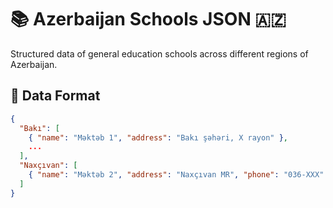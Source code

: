 # 📚 Azerbaijan Schools JSON 🇦🇿

Structured data of general education schools across different regions of Azerbaijan.  


## 🧾 Data Format

```json
{
  "Bakı": [
    { "name": "Məktəb 1", "address": "Bakı şəhəri, X rayon" },
    ...
  ],
  "Naxçıvan": [
    { "name": "Məktəb 2", "address": "Naxçıvan MR", "phone": "036-XXX" }
  ]
}
